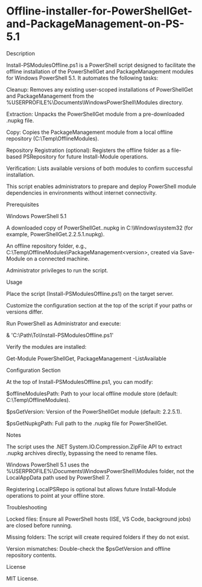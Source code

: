 # Offline-installer-for-PowerShellGet-and-PackageManagement-on-PS-5.1


Description

Install-PSModulesOffline.ps1 is a PowerShell script designed to facilitate the offline installation of the PowerShellGet and PackageManagement modules for Windows PowerShell 5.1. It automates the following tasks:

Cleanup: Removes any existing user-scoped installations of PowerShellGet and PackageManagement from the %USERPROFILE%\Documents\WindowsPowerShell\Modules directory.

Extraction: Unpacks the PowerShellGet module from a pre-downloaded .nupkg file.

Copy: Copies the PackageManagement module from a local offline repository (C:\Temp\OfflineModules).

Repository Registration (optional): Registers the offline folder as a file-based PSRepository for future Install-Module operations.

Verification: Lists available versions of both modules to confirm successful installation.

This script enables administrators to prepare and deploy PowerShell module dependencies in environments without internet connectivity.

Prerequisites

Windows PowerShell 5.1

A downloaded copy of PowerShellGet.<version>.nupkg in C:\Windows\system32 (for example, PowerShellGet.2.2.5.1.nupkg).

An offline repository folder, e.g., C:\Temp\OfflineModules\PackageManagement\<version>, created via Save-Module on a connected machine.

Administrator privileges to run the script.

Usage

Place the script (Install-PSModulesOffline.ps1) on the target server.

Customize the configuration section at the top of the script if your paths or versions differ.

Run PowerShell as Administrator and execute:

& 'C:\Path\To\Install-PSModulesOffline.ps1'

Verify the modules are installed:

Get-Module PowerShellGet, PackageManagement -ListAvailable

Configuration Section

At the top of Install-PSModulesOffline.ps1, you can modify:

$offlineModulesPath: Path to your local offline module store (default: C:\Temp\OfflineModules).

$psGetVersion: Version of the PowerShellGet module (default: 2.2.5.1).

$psGetNupkgPath: Full path to the .nupkg file for PowerShellGet.

Notes

The script uses the .NET System.IO.Compression.ZipFile API to extract .nupkg archives directly, bypassing the need to rename files.

Windows PowerShell 5.1 uses the %USERPROFILE%\Documents\WindowsPowerShell\Modules folder, not the LocalAppData path used by PowerShell 7.

Registering LocalPSRepo is optional but allows future Install-Module operations to point at your offline store.

Troubleshooting

Locked files: Ensure all PowerShell hosts (ISE, VS Code, background jobs) are closed before running.

Missing folders: The script will create required folders if they do not exist.

Version mismatches: Double-check the $psGetVersion and offline repository contents.

License

MIT License.
